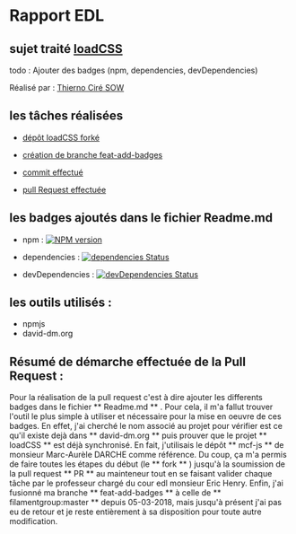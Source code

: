 # Rapport EDL

## sujet traité [loadCSS](https://github.com/filamentgroup/loadCSS)

todo : Ajouter des badges (npm, dependencies, devDependencies)  

Réalisé par : [Thierno Ciré SOW](https://github.com/thierno2018)

les tâches réalisées
----------------------
- [dépôt loadCSS forké](https://github.com/thierno2018/loadCSS)

- [création de branche feat-add-badges](https://github.com/thierno2018/loadCSS/tree/feat-add-badges)

- [commit effectué](https://github.com/thierno2018/loadCSS/commit/72cb0b248c459b17249082e4dc95ca6495016c0f)

- [pull Request effectuée](https://github.com/filamentgroup/loadCSS/pull/269)

les badges ajoutés dans le fichier Readme.md
--------------------------------------------
- npm :
[![NPM version](http://img.shields.io/npm/v/fg-loadcss.svg)](https://www.npmjs.org/package/fg-loadcss)

- dependencies :
[![dependencies Status](https://david-dm.org/filamentgroup/loadCSS/status.svg)](https://david-dm.org/filamentgroup/loadCSS)

- devDependencies :
[![devDependencies Status](https://david-dm.org/filamentgroup/loadCSS/dev-status.svg)](https://david-dm.org/filamentgroup/loadCSS?type=dev)


les outils utilisés :
---------------------
- npmjs
- david-dm.org

Résumé de démarche effectuée de la Pull Request :
-------
Pour la réalisation de la pull request c'est à dire ajouter les differents badges dans le fichier ** Readme.md ** . Pour cela, il m'a fallut trouver l'outil le plus simple à utiliser et nécessaire pour la mise en oeuvre de ces badges. En effet, j'ai cherché le nom associé au projet pour vérifier est ce qu'il existe dejà dans ** david-dm.org ** puis prouver que le projet ** loadCSS ** est déjà synchronisé. En fait, j'utilisais le dépôt ** mcf-js ** de monsieur Marc-Aurèle DARCHE comme référence. Du coup, ça m'a permis de faire toutes les étapes du début (le ** fork ** ) jusqu'à la soumission de la pull request ** PR ** au mainteneur tout en se faisant valider chaque tâche par le professeur chargé du cour edl monsieur Eric Henry. Enfin, j'ai fusionné ma branche ** feat-add-badges ** à celle de ** filamentgroup:master ** depuis 05-03-2018, mais jusqu'à présent j'ai pas eu de retour et je reste entièrement à sa disposition pour toute autre modification.
